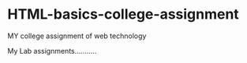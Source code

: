 # HTML-basics-college-assignment
MY college assignment  of web technology

My Lab assignments...........
